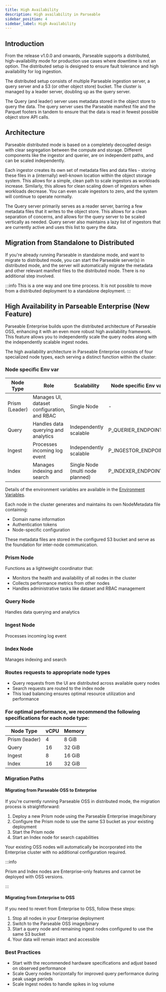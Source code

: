 ```yaml
---
title: High Availability
description: High availability in Parseable
sidebar_position: 4
sidebar_label: High Availability
---
```



## Introduction

From the release v1.0.0 and onwards, Parseable supports a distributed, high-availability mode for production use cases where downtime is not an option. The distributed setup is designed to ensure fault tolerance and high availability for log ingestion.

The distributed setup consists of multiple Parseable ingestion server, a query server and a S3 (or other object store) bucket. The cluster is managed by a leader server, doubling up as the query server.

The Query (and leader) server uses metadata stored in the object store to query the data. The query server uses the Parseable manifest file and the Parquet footers in tandem to ensure that the data is read in fewest possible object store API calls.

## Architecture

Parseable distributed mode is based on a completely decoupled design with clear segregation between the compute and storage. Different components like the ingestor and querier, are on independent paths, and can be scaled independently.

Each ingestor creates its own set of metadata files and data files - storing these files in a (internally) well-known location within the object storage system. This allows for a simple, clean path to scale ingestors as workloads increase. Similarly, this allows for clean scaling down of ingestors when workloads decrease. You can even scale ingestors to zero, and the system will continue to operate normally.

The Query server primarily serves as a reader server, barring a few metadata files that it writes to the object store. This allows for a clean separation of concerns, and allows for the query server to be scaled vertically as needed. Query server also maintains a lazy list of ingestors that are currently active and uses this list to query the data.

## Migration from Standalone to Distributed

If you're already running Parseable in standalone mode, and want to migrate to distributed mode, you can start the Parseable server(s) in distributed mode, and the server will automatically migrate the metadata and other relevant manifest files to the distributed mode. There is no additional step involved.

:::info
This is a one way and one time process. It is not possible to move from a distributed deployment to a standalone deployment.
:::

## High Availability in Parseable Enterprise (New Feature)

Parseable Enterprise builds upon the distributed architecture of Parseable OSS, enhancing it with an even more robust high availability framework. This feature allows you to independently scale the query nodes along with the independently scalable ingest nodes.

The high availability architecture in Parseable Enterprise consists of four specialized node types, each serving a distinct function within the cluster:

### Node specific Env var 

| Node Type | Role | Scalability | Node specific Env var |
| --- | --- | --- | --- |
| Prism (Leader) | Manages UI, dataset configuration, and RBAC | Single Node | - |
| Query | Handles data querying and analytics | Independently scalable | P_QUERIER_ENDPOINT |
| Ingest | Processes incoming log event | Independently scalable | P_INGESTOR_ENDPOINT |
| Index | Manages indexing and search | Single Node (multi node planned) | P_INDEXER_ENDPOINT |

Details of the environment variables are available in the [Environment Variables](https://www.parseable.com/docs/server/environment-variables).

Each node in the cluster generates and maintains its own NodeMetadata file containing:

- Domain name information
- Authentication tokens
- Node-specific configuration

These metadata files are stored in the configured S3 bucket and serve as the foundation for inter-node communication.

### Prism Node

Functions as a lightweight coordinator that:

- Monitors the health and availability of all nodes in the cluster
- Collects performance metrics from other nodes
- Handles administrative tasks like dataset and RBAC management

### Query Node

Handles data querying and analytics

### Ingest Node

Processes incoming log event

### Index Node

Manages indexing and search

### Routes requests to appropriate node types

- Query requests from the UI are distributed across available query nodes
- Search requests are routed to the index node
- This load balancing ensures optimal resource utilization and performance

### For optimal performance, we recommend the following specifications for each node type:

| Node Type | vCPU | Memory |
| --- | --- | --- |
| Prism (leader) | 4 | 8 GiB |
| Query | 16 | 32 GiB |
| Ingest | 8 | 16 GiB |
| Index | 16 | 32 GiB |

### Migration Paths

#### Migrating from Parseable OSS to Enterprise

If you're currently running Parseable OSS in distributed mode, the migration process is straightforward:

1. Deploy a new Prism node using the Parseable Enterprise image/binary
2. Configure the Prism node to use the same S3 bucket as your existing deployment
3. Start the Prism node
4. Start an Index node for search capabilities

Your existing OSS nodes will automatically be incorporated into the Enterprise cluster with no additional configuration required.

:::info

Prism and Index nodes are Enterprise-only features and cannot be deployed with OSS versions.

:::

#### Migrating from Enterprise to OSS

If you need to revert from Enterprise to OSS, follow these steps:

1. Stop all nodes in your Enterprise deployment
2. Switch to the Parseable OSS image/binary
3. Start a query node and remaining ingest nodes configured to use the same S3 bucket
4. Your data will remain intact and accessible

### Best Practices

- Start with the recommended hardware specifications and adjust based on observed performance
- Scale Query nodes horizontally for improved query performance during peak usage periods
- Scale Ingest nodes to handle spikes in log volume